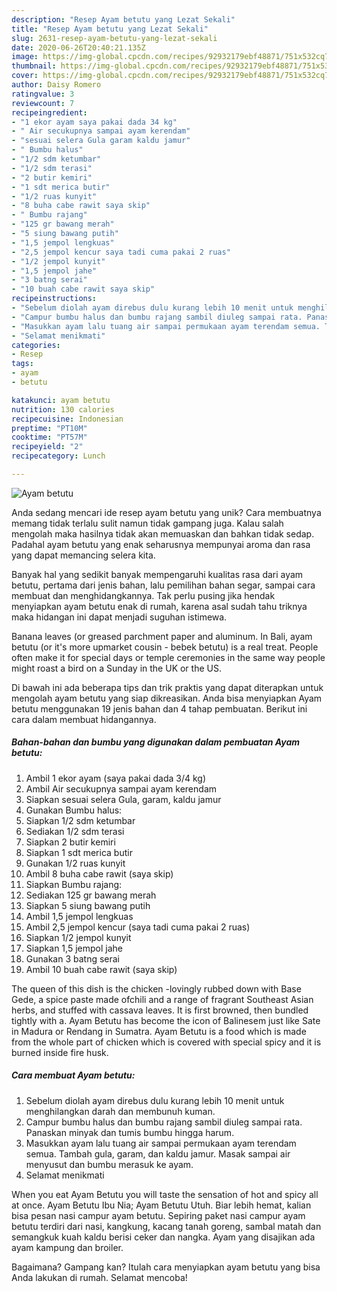 ```yaml
---
description: "Resep Ayam betutu yang Lezat Sekali"
title: "Resep Ayam betutu yang Lezat Sekali"
slug: 2631-resep-ayam-betutu-yang-lezat-sekali
date: 2020-06-26T20:40:21.135Z
image: https://img-global.cpcdn.com/recipes/92932179ebf48871/751x532cq70/ayam-betutu-foto-resep-utama.jpg
thumbnail: https://img-global.cpcdn.com/recipes/92932179ebf48871/751x532cq70/ayam-betutu-foto-resep-utama.jpg
cover: https://img-global.cpcdn.com/recipes/92932179ebf48871/751x532cq70/ayam-betutu-foto-resep-utama.jpg
author: Daisy Romero
ratingvalue: 3
reviewcount: 7
recipeingredient:
- "1 ekor ayam saya pakai dada 34 kg"
- " Air secukupnya sampai ayam kerendam"
- "sesuai selera Gula garam kaldu jamur"
- " Bumbu halus"
- "1/2 sdm ketumbar"
- "1/2 sdm terasi"
- "2 butir kemiri"
- "1 sdt merica butir"
- "1/2 ruas kunyit"
- "8 buha cabe rawit saya skip"
- " Bumbu rajang"
- "125 gr bawang merah"
- "5 siung bawang putih"
- "1,5 jempol lengkuas"
- "2,5 jempol kencur saya tadi cuma pakai 2 ruas"
- "1/2 jempol kunyit"
- "1,5 jempol jahe"
- "3 batng serai"
- "10 buah cabe rawit saya skip"
recipeinstructions:
- "Sebelum diolah ayam direbus dulu kurang lebih 10 menit untuk menghilangkan darah dan membunuh kuman."
- "Campur bumbu halus dan bumbu rajang sambil diuleg sampai rata. Panaskan minyak dan tumis bumbu hingga harum."
- "Masukkan ayam lalu tuang air sampai permukaan ayam terendam semua. Tambah gula, garam, dan kaldu jamur. Masak sampai air menyusut dan bumbu merasuk ke ayam."
- "Selamat menikmati"
categories:
- Resep
tags:
- ayam
- betutu

katakunci: ayam betutu 
nutrition: 130 calories
recipecuisine: Indonesian
preptime: "PT10M"
cooktime: "PT57M"
recipeyield: "2"
recipecategory: Lunch

---
```



![Ayam betutu](https://img-global.cpcdn.com/recipes/92932179ebf48871/751x532cq70/ayam-betutu-foto-resep-utama.jpg)

Anda sedang mencari ide resep ayam betutu yang unik? Cara membuatnya memang tidak terlalu sulit namun tidak gampang juga. Kalau salah mengolah maka hasilnya tidak akan memuaskan dan bahkan tidak sedap. Padahal ayam betutu yang enak seharusnya mempunyai aroma dan rasa yang dapat memancing selera kita.

Banyak hal yang sedikit banyak mempengaruhi kualitas rasa dari ayam betutu, pertama dari jenis bahan, lalu pemilihan bahan segar, sampai cara membuat dan menghidangkannya. Tak perlu pusing jika hendak menyiapkan ayam betutu enak di rumah, karena asal sudah tahu triknya maka hidangan ini dapat menjadi suguhan istimewa.

Banana leaves (or greased parchment paper and aluminum. In Bali, ayam betutu (or it&#39;s more upmarket cousin - bebek betutu) is a real treat. People often make it for special days or temple ceremonies in the same way people might roast a bird on a Sunday in the UK or the US.


Di bawah ini ada beberapa tips dan trik praktis yang dapat diterapkan untuk mengolah ayam betutu yang siap dikreasikan. Anda bisa menyiapkan Ayam betutu menggunakan 19 jenis bahan dan 4 tahap pembuatan. Berikut ini cara dalam membuat hidangannya.

<!--inarticleads1-->

##### Bahan-bahan dan bumbu yang digunakan dalam pembuatan Ayam betutu:

1. Ambil 1 ekor ayam (saya pakai dada 3/4 kg)
1. Ambil  Air secukupnya sampai ayam kerendam
1. Siapkan sesuai selera Gula, garam, kaldu jamur
1. Gunakan  Bumbu halus:
1. Siapkan 1/2 sdm ketumbar
1. Sediakan 1/2 sdm terasi
1. Siapkan 2 butir kemiri
1. Siapkan 1 sdt merica butir
1. Gunakan 1/2 ruas kunyit
1. Ambil 8 buha cabe rawit (saya skip)
1. Siapkan  Bumbu rajang:
1. Sediakan 125 gr bawang merah
1. Siapkan 5 siung bawang putih
1. Ambil 1,5 jempol lengkuas
1. Ambil 2,5 jempol kencur (saya tadi cuma pakai 2 ruas)
1. Siapkan 1/2 jempol kunyit
1. Siapkan 1,5 jempol jahe
1. Gunakan 3 batng serai
1. Ambil 10 buah cabe rawit (saya skip)


The queen of this dish is the chicken -lovingly rubbed down with Base Gede, a spice paste made ofchili and a range of fragrant Southeast Asian herbs, and stuffed with cassava leaves. It is first browned, then bundled tightly with a. Ayam Betutu has become the icon of Balinesem just like Sate in Madura or Rendang in Sumatra. Ayam Betutu is a food which is made from the whole part of chicken which is covered with special spicy and it is burned inside fire husk. 

<!--inarticleads2-->

##### Cara membuat Ayam betutu:

1. Sebelum diolah ayam direbus dulu kurang lebih 10 menit untuk menghilangkan darah dan membunuh kuman.
1. Campur bumbu halus dan bumbu rajang sambil diuleg sampai rata. Panaskan minyak dan tumis bumbu hingga harum.
1. Masukkan ayam lalu tuang air sampai permukaan ayam terendam semua. Tambah gula, garam, dan kaldu jamur. Masak sampai air menyusut dan bumbu merasuk ke ayam.
1. Selamat menikmati


When you eat Ayam Betutu you will taste the sensation of hot and spicy all at once. Ayam Betutu Ibu Nia; Ayam Betutu Utuh. Biar lebih hemat, kalian bisa pesan nasi campur ayam betutu. Sepiring paket nasi campur ayam betutu terdiri dari nasi, kangkung, kacang tanah goreng, sambal matah dan semangkuk kuah kaldu berisi ceker dan nangka. Ayam yang disajikan ada ayam kampung dan broiler. 

Bagaimana? Gampang kan? Itulah cara menyiapkan ayam betutu yang bisa Anda lakukan di rumah. Selamat mencoba!
